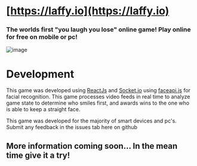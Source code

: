 # [https://laffy.io](https://laffy.io)
### The worlds first "you laugh you lose" online game! Play online for free on mobile or pc!
![image](https://user-images.githubusercontent.com/29743869/120743872-d110b080-c4c7-11eb-88f1-a8b24bf7015f.png)

# Development 
This game was developed using [ReactJs](https://reactjs.org) and [Socket.io](https://socket.io/) using [faceapi.js](https://github.com/justadudewhohacks/face-api.js/) for facial recognition. This game processes video feeds in real time to analyze game state to determine who smiles first, and awards wins to the one who is able to keep a straight face.

This game was developed for the majority of smart devices and pc's. Submit any feedback in the issues tab here on github

## More information coming soon... In the mean time give it a try!
